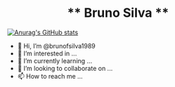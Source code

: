 <h1 align="center">** Bruno Silva **</h1>

[![Anurag's GitHub stats](https://github-readme-stats.vercel.app/api@brunofsilva1989=anuraghazra)](https://github.com/anuraghazra/github-readme-stats)


- 👋 Hi, I’m @brunofsilva1989
- 👀 I’m interested in ...
- 🌱 I’m currently learning ...
- 💞️ I’m looking to collaborate on ...
- 📫 How to reach me ...


<!---
brunofsilva1989/brunofsilva1989 é um repositório ✨ especial ✨ porque seu `README.md` (este arquivo) aparece no seu perfil do GitHub.
Você pode clicar no link Visualizar para dar uma olhada nas suas alterações.
--->
